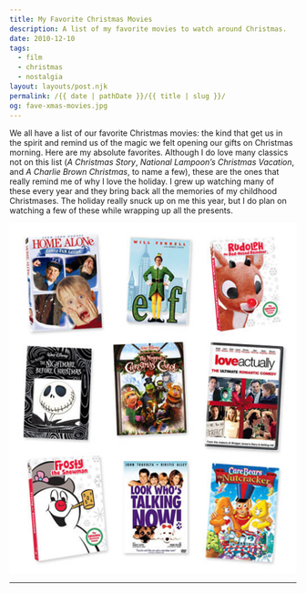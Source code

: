 ```yaml
---
title: My Favorite Christmas Movies
description: A list of my favorite movies to watch around Christmas.
date: 2010-12-10
tags: 
  - film
  - christmas
  - nostalgia
layout: layouts/post.njk
permalink: /{{ date | pathDate }}/{{ title | slug }}/
og: fave-xmas-movies.jpg
---
```


We all have a list of our favorite Christmas movies: the kind that get us in the spirit and remind us of the magic we felt opening our gifts on Christmas morning. Here are my absolute favorites. Although I do love many classics not on this list (_A Christmas Story_, _National Lampoon’s Christmas Vacation_, and _A Charlie Brown Christmas_, to name a few), these are the ones that really remind me of why I love the holiday. I grew up watching many of these every year and they bring back all the memories of my childhood Christmases. The holiday really snuck up on me this year, but I do plan on watching a few of these while wrapping up all the presents.

![Home Alone, Elf, Rudolph, The Nightmare Before Christmas, The Muppet Christmas Carol, Love Actually, Frosty, Look Who’s Talking Now, Care Bears The Nutcracker](/img/fave-xmas-movies.jpg)

---
